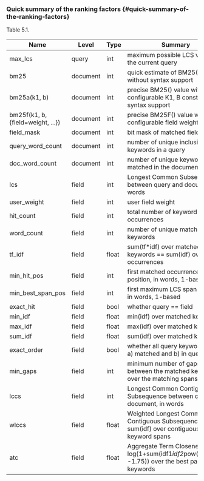 ### Quick summary of the ranking factors {#quick-summary-of-the-ranking-factors}

Table 5.1. 

| Name | Level | Type | Summary |
| --- | --- | --- | --- |
| max_lcs | query | int | maximum possible LCS value for the current query |
| bm25 | document | int | quick estimate of BM25(1.2, 0) without syntax support |
| bm25a(k1, b) | document | int | precise BM25() value with configurable K1, B constants and syntax support |
| bm25f(k1, b, {field=weight, ...}) | document | int | precise BM25F() value with extra configurable field weights |
| field_mask | document | int | bit mask of matched fields |
| query_word_count | document | int | number of unique inclusive keywords in a query |
| doc_word_count | document | int | number of unique keywords matched in the document |
| lcs | field | int | Longest Common Subsequence between query and document, in words |
| user_weight | field | int | user field weight |
| hit_count | field | int | total number of keyword occurrences |
| word_count | field | int | number of unique matched keywords |
| tf_idf | field | float | sum(tf*idf) over matched keywords == sum(idf) over occurrences |
| min_hit_pos | field | int | first matched occurrence position, in words, 1-based |
| min_best_span_pos | field | int | first maximum LCS span position, in words, 1-based |
| exact_hit | field | bool | whether query == field |
| min_idf | field | float | min(idf) over matched keywords |
| max_idf | field | float | max(idf) over matched keywords |
| sum_idf | field | float | sum(idf) over matched keywords |
| exact_order | field | bool | whether all query keywords were a) matched and b) in query order |
| min_gaps | field | int | minimum number of gaps between the matched keywords over the matching spans |
| lccs | field | int | Longest Common Contiguous Subsequence between query and document, in words |
| wlccs | field | float | Weighted Longest Common Contiguous Subsequence, sum(idf) over contiguous keyword spans |
| atc | field | float | Aggregate Term Closeness, log(1+sum(idf1*idf2*pow(distance, -1.75)) over the best pairs of keywords |